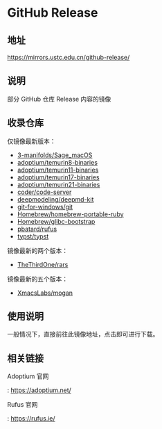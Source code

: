 # GitHub Release

## 地址

<https://mirrors.ustc.edu.cn/github-release/>

## 说明

部分 GitHub 仓库 Release 内容的镜像

## 收录仓库

仅镜像最新版本：

- [3-manifolds/Sage_macOS](https://github.com/3-manifolds/Sage_macOS)
- [adoptium/temurin8-binaries](https://github.com/adoptium/temurin8-binaries)
- [adoptium/temurin11-binaries](https://github.com/adoptium/temurin11-binaries)
- [adoptium/temurin17-binaries](https://github.com/adoptium/temurin17-binaries)
- [adoptium/temurin21-binaries](https://github.com/adoptium/temurin21-binaries)
- [coder/code-server](https://github.com/coder/code-server)
- [deepmodeling/deepmd-kit](https://github.com/deepmodeling/deepmd-kit)
- [git-for-windows/git](https://github.com/git-for-windows/git)
- [Homebrew/homebrew-portable-ruby](https://github.com/Homebrew/homebrew-portable-ruby)
- [Homebrew/glibc-bootstrap](https://github.com/Homebrew/glibc-bootstrap)
- [pbatard/rufus](https://github.com/pbatard/rufus)
- [typst/typst](https://github.com/typst/typst)

镜像最新的两个版本：

- [TheThirdOne/rars](https://github.com/TheThirdOne/rars)

镜像最新的五个版本：

- [XmacsLabs/mogan](https://github.com/XmacsLabs/mogan)

## 使用说明

一般情况下，直接前往此镜像地址，点击即可进行下载。

## 相关链接

Adoptium 官网

:   <https://adoptium.net/>

Rufus 官网

:   <https://rufus.ie/>
